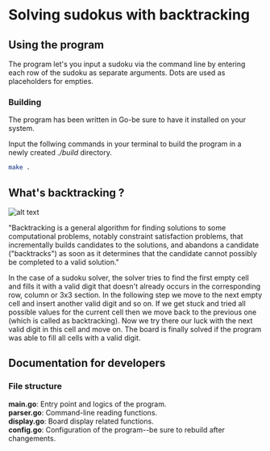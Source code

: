 # Solving sudokus with backtracking

## Using the program

The program let's you input a sudoku via the command line by entering each row of the sudoku as separate arguments. Dots are used as placeholders for empties.

### Building

The program has been written in Go-be sure to have it installed on your system.

Input the follwing commands in your terminal to build the program in a newly created *./build* directory.

```sh
make .
```

## What's backtracking ?

![alt text](https://camo.githubusercontent.com/cfa2fdd940fc2570245e9ed9a6323567978253384697b1293e40f12d6985cfc6/68747470733a2f2f75706c6f61642e77696b696d656469612e6f72672f77696b6970656469612f636f6d6d6f6e732f382f38632f5375646f6b755f736f6c7665645f62795f626163747261636b696e672e676966 "Visualization of backtracking")

"Backtracking is a general algorithm for finding solutions to some computational problems, notably constraint satisfaction problems, that incrementally builds candidates to the solutions, and abandons a candidate ("backtracks") as soon as it determines that the candidate cannot possibly be completed to a valid solution."

In the case of a sudoku solver, the solver tries to find the first empty cell and fills it with a valid digit that doesn't already occurs in the corresponding row, column or 3x3 section. In the following step we move to the next empty cell and insert another valid digit and so on. If we get stuck and tried all possible values for the current cell then we move back to the previous one (which is called as backtracking). Now we try there our luck with the next valid digit in this cell and move on. The board is finally solved if the program was able to fill all cells with a valid digit.

## Documentation for developers

### File structure

**main.go**: Entry point and logics of the program.  
**parser.go**: Command-line reading functions.  
**display.go**: Board display related functions.  
**config.go**: Configuration of the program--be sure to rebuild after changements.